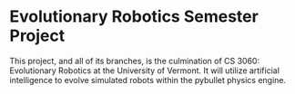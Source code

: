 # Evolutionary Robotics Semester Project
This project, and all of its branches, is the culmination of CS 3060: Evolutionary Robotics at the University of Vermont. It will utilize artificial intelligence to evolve simulated robots within the pybullet physics engine. 
